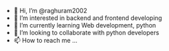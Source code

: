 - 👋 Hi, I’m @raghuram2002
- 👀 I’m interested in backend and frontend developing
- 🌱 I’m currently learning Web development, python
- 💞️ I’m looking to collaborate with python developers
- 📫 How to reach me ...

<!---
raghuram2002/raghuram2002 is a ✨ special ✨ repository because its `README.md` (this file) appears on your GitHub profile.
You can click the Preview link to take a look at your changes.
--->

